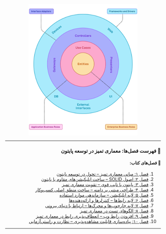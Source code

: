 <div dir="rtl">

<p align="center">
  <img src="./pic/CleanArch.png" alt="نمای کلی معماری تمیز" width="70%">
</p>

---

### 📘 فهرست فصل‌ها: معماری تمیز در توسعه پایتون

#### 🧱 فصل‌های کتاب:

1. [فصل ۱: مبانی معماری تمیز – تحول در توسعه پایتون](./Book/chapter%201:%20Clean%20Architecture%20Essentials:%20Transforming%20Python%20Development.md)
2. [فصل ۲: اصول SOLID – ساخت اپلیکیشن‌های مقاوم با پایتون](./Book/chapter%202:%20SOLID%20Foundations:%20Building%20Robust%20Python%20Applications.md)
3. [فصل ۳: پایتون با تایپ قوی – تقویت معماری تمیز](./Book/chapter%203:%20Type-Enhanced%20Python:%20Strengthening%20Clean%20Architecture.md)
4. [فصل ۴: طراحی مبتنی بر دامنه – ساخت منطق اصلی کسب‌وکار](./Book/chapter%204:%20Domain-Driven%20Design:%20Crafting%20the%20Core%20Business%20Logic.md)
5. [فصل ۵: لایه اپلیکیشن – سازماندهی موارد استفاده](./Book/chapter%205:%20The%20Application%20Layer:%20Orchestrating%20Use%20Cases.md)
6. [فصل ۶: لایه رابط‌ها – کنترلرها و ارائه‌دهنده‌ها](./Book/chapter%206:%20The%20Interface%20Adapters%20Layer:%20Controllers%20and%20Presenters.md)
7. [فصل ۷: لایه چارچوب‌ها و محرک‌ها – ارتباط با دنیای بیرونی](./Book/chapter%207:%20The%20Frameworks%20and%20Drivers%20Layer:%20External%20Interfaces.md)
8. [فصل ۸: الگوهای تست در معماری تمیز](./Book/chapter%208:%20Implementing%20Test%20Patterns%20with%20Clean%20Architecture.md)
9. [فصل ۹: افزودن رابط وب – انعطاف‌پذیری رابط در معماری تمیز](./Book/chapter%209:%20Adding%20Web%20UI:%20Clean%20Architecture’s%20Interface%20Flexibility.md)
10. [فصل ۱۰: پیاده‌سازی قابلیت مشاهده‌پذیری – نظارت و راستی‌آزمایی](./Book/chapter%2010:%20Implementing%20Observability:%20Monitoring%20and%20Verification.md)

---
